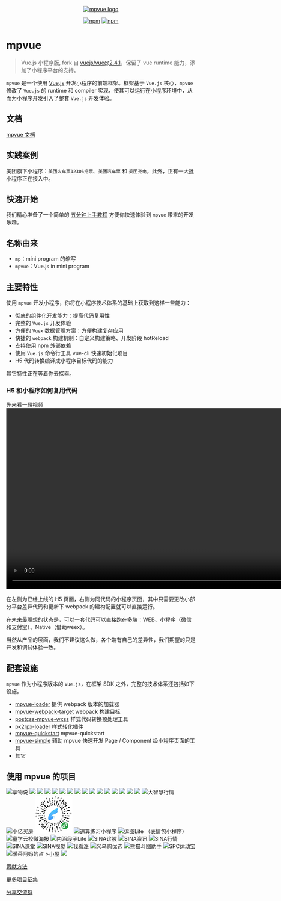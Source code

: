 <p align="center"><a href="http://mpvue.com" target="_blank" rel="noopener noreferrer"><img width="100" src="http://mpvue.com/assets/logo.png" alt="mpvue logo"></a></p>
<p align="center">
   <a href="https://www.npmjs.com/package/mpvue"><img src="https://img.shields.io/npm/v/mpvue.svg?style=flat" alt="npm"></a>
   <a href="https://www.npmjs.com/package/mpvue"><img src="https://img.shields.io/npm/dm/mpvue.svg?style=flat" alt="npm"></a>
 </p>

# mpvue
> Vue.js 小程序版, fork 自 [vuejs/vue@2.4.1](https://github.com/vuejs/vue)，保留了 vue runtime 能力，添加了小程序平台的支持。


`mpvue` 是一个使用 [Vue.js](https://vuejs.org) 开发小程序的前端框架。框架基于 `Vue.js` 核心，`mpvue` 修改了 `Vue.js` 的 runtime 和 compiler 实现，使其可以运行在小程序环境中，从而为小程序开发引入了整套 `Vue.js` 开发体验。

## 文档

[mpvue 文档](http://mpvue.com)

## 实践案例

美团旗下小程序：`美团火车票12306抢票`、`美团汽车票` 和 `美团充电`，此外，正有一大批小程序正在接入中。

## 快速开始

我们精心准备了一个简单的 [五分钟上手教程](http://mpvue.com/mpvue/quickstart) 方便你快速体验到 `mpvue` 带来的开发乐趣。

## 名称由来
- `mp`：mini program 的缩写
- `mpvue`：Vue.js in mini program

## 主要特性
使用 `mpvue` 开发小程序，你将在小程序技术体系的基础上获取到这样一些能力：

- 彻底的组件化开发能力：提高代码复用性
- 完整的 `Vue.js` 开发体验
- 方便的 `Vuex` 数据管理方案：方便构建复杂应用
- 快捷的 `webpack` 构建机制：自定义构建策略、开发阶段 hotReload
- 支持使用 npm 外部依赖
- 使用 `Vue.js` 命令行工具 vue-cli 快速初始化项目
- H5 代码转换编译成小程序目标代码的能力

其它特性正在等着你去探索。

### H5 和小程序如何复用代码
[先来看一段视频](http://mpvue.com/assets/20170810-022809-HD.mp4)
<video src="http://mpvue.com/assets/20170810-022809-HD.mp4" width="863" height="480" controls="controls"></video>

在左侧为已经上线的 H5 页面，右侧为同代码的小程序页面，其中只需要更改小部分平台差异代码和更新下 webpack 的建构配置就可以直接运行。

在未来最理想的状态是，可以一套代码可以直接跑在多端：WEB、小程序（微信和支付宝）、Native（借助weex）。

当然从产品的层面，我们不建议这么做，各个端有自己的差异性，我们期望的只是开发和调试体验一致。

## 配套设施
`mpvue` 作为小程序版本的 `Vue.js`，在框架 SDK 之外，完整的技术体系还包括如下设施。

- [mpvue-loader](http://mpvue.com/build/mpvue-loader) 提供 webpack 版本的加载器
- [mpvue-webpack-target](http://mpvue.com/build/mpvue-webpack-target) webpack 构建目标
- [postcss-mpvue-wxss](http://mpvue.com/build/postcss-mpvue-wxss) 样式代码转换预处理工具
- [px2rpx-loader](http://mpvue.com/build/px2rpx-loader) 样式转化插件
- [mpvue-quickstart](http://mpvue.com/mpvue/quickstart) mpvue-quickstart
- [mpvue-simple](http://mpvue.com/mpvue/simple) 辅助 mpvue 快速开发 Page / Component 级小程序页面的工具
- 其它

## 使用 mpvue 的项目

<div>
    <img src="https://user-images.githubusercontent.com/1715463/42300198-c79e41ac-8041-11e8-9bf4-569901bc8c5d.jpeg" width="100" title="享物说"/>
    <img src="https://user-images.githubusercontent.com/13334618/38455900-d608df44-3ab0-11e8-94db-a5b7ac782612.jpg" width="100" />
    <img src="https://camo.githubusercontent.com/d0fe641cc98e6dcdff3b3e28f3f46ed47a3b5777/68747470733a2f2f7773312e73696e61696d672e636e2f6c617267652f36313134353733386c7931667139723334316a33356a323037363037363735392e6a7067" width="100" />
    <img src="https://user-images.githubusercontent.com/26051070/39106618-75ed54b4-46ef-11e8-834d-faf2629c218b.jpg" width="100" />
    <img src="https://user-images.githubusercontent.com/12172868/39176660-e973d0de-47df-11e8-88c2-fbd36b14caed.jpg" width="100" />
    <img src="https://user-images.githubusercontent.com/8087694/39505682-93727596-4e06-11e8-8978-6075d6b03742.jpg" width="100" />
    <img src="https://user-images.githubusercontent.com/16408246/40176958-ac78023a-5a0f-11e8-85bf-0ff56426f202.jpg" width="100" />
    <img src="https://user-images.githubusercontent.com/7871813/39956784-b3b978c0-5619-11e8-9bc4-658c8f2907e6.png" width="100" />
    <img src="https://user-images.githubusercontent.com/8219610/40181466-b8e1f204-5a1b-11e8-9c39-545226b354b6.jpg" width="100" />
    <img src="https://user-images.githubusercontent.com/8426097/40212791-72744312-5a84-11e8-819d-654057def4a2.jpg" width="100" />
    <img src="https://user-images.githubusercontent.com/22385741/40222981-fd28501e-5ab3-11e8-8558-79447270e118.png" width="100" />
    <img src="https://user-images.githubusercontent.com/28003460/40229157-017bcc24-5ac6-11e8-921a-f424a70724dd.jpg" width="100" />
    <img src="https://user-images.githubusercontent.com/20151096/40263981-a4072682-5b4d-11e8-95aa-292da6ee9228.png" width="100" />
    <img src="https://user-images.githubusercontent.com/652171/40602836-a064ab44-628c-11e8-962c-c5c75455c1c8.jpg" width="100" />
    <img src="https://camo.githubusercontent.com/735d3be145d2632dd010b5fe6e047bc1f5d1b56d/68747470733a2f2f692e6c6f6c692e6e65742f323031382f30362f30342f356231346536616634633537322e6a7067" width="100" />
    <img src="https://user-images.githubusercontent.com/5120505/41412484-ba85a04e-7012-11e8-9833-3ed4762073ea.png" width="100" />
    <img src="https://user-images.githubusercontent.com/2733269/41572435-5a1700d6-73aa-11e8-84fa-6ab95f8276fa.jpg" width="100" title="大智慧行情"/>
    <img src="https://user-images.githubusercontent.com/16707486/41587965-0b984daa-73e3-11e8-8fee-c3a516733262.jpg" width="100" title="小亿买房"/>
    <img src="https://github.com/Hzy0913/hanlibrary/raw/master/xcx.jpg" width="100" title="小程序日历组件"/>
    <img src="https://user-images.githubusercontent.com/18204304/41755130-3edd141c-7608-11e8-9e20-596fd0c30262.jpg" width="100" title="速算练习小程序"/>
    <img src="https://user-images.githubusercontent.com/26002161/41972348-3798cbca-7a44-11e8-82ec-0dfd1c16c946.jpg" width="100" title="逗图Lite （表情包小程序）"/>
    <img src="https://user-images.githubusercontent.com/14872348/42489167-29c4cae2-843c-11e8-8b28-b704907497a3.jpg" width="100" title="童学云校微海报"/>
    <img src="https://user-images.githubusercontent.com/1220971/42721673-3bbd3080-8771-11e8-91dd-73622d9115cd.jpg" width="100" title="内涵段子Lite"/>
    <img src="https://user-images.githubusercontent.com/2350193/42740747-00714598-88de-11e8-817d-3b91ca33003c.jpg" width="100" title="SINA诊股"/>
    <img src="https://user-images.githubusercontent.com/2350193/42740748-00a6e2fc-88de-11e8-8642-2d73709fdb26.jpg" width="100" title="SINA资讯"/>
    <img src="https://user-images.githubusercontent.com/2350193/42740749-00e0808e-88de-11e8-90a0-09f412f54e86.jpg" width="100" title="SINA行情"/>
    <img src="https://user-images.githubusercontent.com/2350193/42801721-1fb5cabe-89d3-11e8-986b-a7e2a8b6f330.jpg" width="100" title="SINA课堂"/>
    <img src="https://user-images.githubusercontent.com/2350193/42871520-21c125e4-8aad-11e8-8b8c-5ff98698069f.jpg" width="100" title="SINA视觉"/>
    <img src="https://user-images.githubusercontent.com/2350193/42740746-00379c4e-88de-11e8-8958-c4c75d90ac36.jpg" width="100" title="我看涨"/>
    <img src="https://user-images.githubusercontent.com/6629280/42795085-e5fae9f8-89b4-11e8-9514-7764428be788.jpg" width="100" title="义乌购优选"/>
    <img src="https://camo.githubusercontent.com/9103a160806c94ed0e5787ee3b197159b3ba9f80/687474703a2f2f792e70686f746f2e71712e636f6d2f696d673f733d6a4456653262784862266c3d792e6a7067" width="100" title="熊猫斗图助手"/>
    <img src="https://user-images.githubusercontent.com/5915245/42990083-437e3072-8c34-11e8-8f6a-69ea58522be8.jpg" width="100" title="SPC运动宝"/>
    <!-- 非标准小程序码 -->
    <img src="https://user-images.githubusercontent.com/1176855/41755510-62b9fc90-760a-11e8-89be-b6ddbee08e63.jpg" width="100" title="暖茶阿妈的占卜小屋"/>
    <img src="https://user-images.githubusercontent.com/22720942/40184432-da33291c-5a22-11e8-966c-c836d1dc8078.png" width="100" />
</div>

[贡献方法](./.github/CONTRIBUTING.md)

[更多项目征集](https://github.com/Meituan-Dianping/mpvue/issues/21)

[分享交流群](https://github.com/Meituan-Dianping/mpvue/issues/14)
